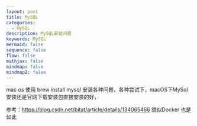```yaml
---
layout: post
title: MySQL
categories:
  - MySQL
description: MySQL安装问题
keywords: MySQL
mermaid: false
sequence: false
flow: false
mathjax: false
mindmap: false
mindmap2: false
---
```

mac os  使用 brew install mysql 安装各种问题，各种尝试下，macOS下MySql安装还是官网下载安装包直接安装的好，

参考：https://blog.csdn.net/bitat/article/details/134065466
貌似Docker 也是如此